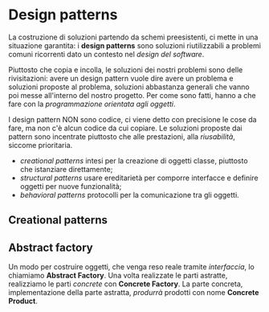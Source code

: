 # Design patterns
La costruzione di soluzioni partendo da schemi preesistenti, ci mette in una situazione garantita: i **design patterns** sono soluzioni riutilizzabili a problemi comuni ricorrenti dato un contesto nel *design del software*. 

Piuttosto che copia e incolla, le soluzioni dei nostri problemi sono delle rivisitazioni: avere un design pattern vuole dire avere un problema e soluzioni proposte al problema, soluzioni abbastanza generali che vanno poi messe all'interno del nostro progetto.
Per come sono fatti, hanno a che fare con la *programmazione orientata agli oggetti*.

I design pattern NON sono codice, ci viene detto con precisione le cose da fare, ma non c'è alcun codice da cui copiare. Le soluzioni proposte dai pattern sono incentrate piuttosto che alle prestazioni, alla *riusabilità*, siccome prioritaria.

- *creational patterns*
  intesi per la creazione di oggetti classe, piuttosto che istanziare direttamente;
- *structural patterns*
  usare ereditarietà per comporre interfacce e definire oggetti per nuove funzionalità;
- *behavioral patterns*
  protocolli per la comunicazione tra gli oggetti.

## Creational patterns
## Abstract factory
Un modo per costruire oggetti, che venga reso reale tramite *interfaccia*, lo chiamiamo **Abstract Factory**. Una volta realizzate le parti astratte, realizziamo le parti *concrete* con **Concrete Factory**. La parte concreta, implementazione della parte astratta, *produrrà* prodotti con nome **Concrete Product**.



